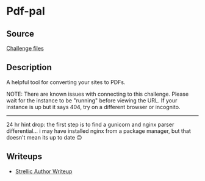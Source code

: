 # Pdf-pal

## Source

[Challenge files](/files/corCTF-2023/pdfpal/)

## Description

A helpful tool for converting your sites to PDFs.

NOTE: There are known issues with connecting to this challenge. Please wait for the instance to be "running" before viewing the URL. If your instance is up but it says 404, try on a different browser or incognito.

---
24 hr hint drop: the first step is to find a gunicorn and nginx parser differential... i may have installed nginx from a package manager, but that doesn't mean its up to date 🙃

## Writeups

- [Strellic Author Writeup](https://web.archive.org/web/20231124100005/https://brycec.me/posts/corctf_2023_challenges#leakynote)